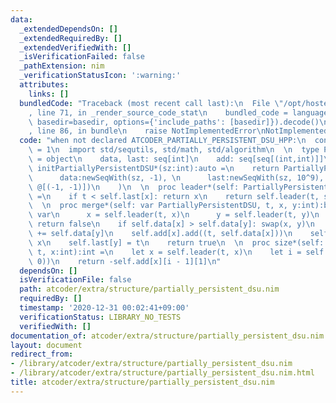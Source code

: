 ```yaml
---
data:
  _extendedDependsOn: []
  _extendedRequiredBy: []
  _extendedVerifiedWith: []
  _isVerificationFailed: false
  _pathExtension: nim
  _verificationStatusIcon: ':warning:'
  attributes:
    links: []
  bundledCode: "Traceback (most recent call last):\n  File \"/opt/hostedtoolcache/Python/3.10.6/x64/lib/python3.10/site-packages/onlinejudge_verify/documentation/build.py\"\
    , line 71, in _render_source_code_stat\n    bundled_code = language.bundle(stat.path,\
    \ basedir=basedir, options={'include_paths': [basedir]}).decode()\n  File \"/opt/hostedtoolcache/Python/3.10.6/x64/lib/python3.10/site-packages/onlinejudge_verify/languages/nim.py\"\
    , line 86, in bundle\n    raise NotImplementedError\nNotImplementedError\n"
  code: "when not declared ATCODER_PARTIALLY_PERSISTENT_DSU_HPP:\n  const ATCODER_PARTIALLY_PERSISTENT_DSU_HPP*\
    \ = 1\n  import std/sequtils, std/math, std/algorithm\n  \n  type PartiallyPersistentDSU*\
    \ = object\n    data, last: seq[int]\n    add: seq[seq[(int,int)]]\n  \n  proc\
    \ initPartiallyPersistentDSU*(sz:int):auto =\n    return PartiallyPersistentDSU(\n\
    \      data:newSeqWith(sz, -1), \n      last:newSeqWith(sz, 10^9), \n      add:newSeqWith(sz,\
    \ @[(-1, -1)])\n    )\n  \n  proc leader*(self: PartiallyPersistentDSU, t, x:int):int\
    \ =\n    if t < self.last[x]: return x\n    return self.leader(t, self.data[x])\n\
    \  \n  proc merge*(self: var PartiallyPersistentDSU, t, x, y:int):bool =\n   \
    \ var\n      x = self.leader(t, x)\n      y = self.leader(t, y)\n    if x == y:\
    \ return false\n    if self.data[x] > self.data[y]: swap(x, y)\n    self.data[x]\
    \ += self.data[y]\n    self.add[x].add((t, self.data[x]))\n    self.data[y] =\
    \ x\n    self.last[y] = t\n    return true\n  \n  proc size*(self: PartiallyPersistentDSU,\
    \ t, x:int):int =\n    let x = self.leader(t, x)\n    let i = self.add[x].lower_bound((t,\
    \ 0))\n    return -self.add[x][i - 1][1]\n"
  dependsOn: []
  isVerificationFile: false
  path: atcoder/extra/structure/partially_persistent_dsu.nim
  requiredBy: []
  timestamp: '2020-12-31 00:02:41+09:00'
  verificationStatus: LIBRARY_NO_TESTS
  verifiedWith: []
documentation_of: atcoder/extra/structure/partially_persistent_dsu.nim
layout: document
redirect_from:
- /library/atcoder/extra/structure/partially_persistent_dsu.nim
- /library/atcoder/extra/structure/partially_persistent_dsu.nim.html
title: atcoder/extra/structure/partially_persistent_dsu.nim
---
```

